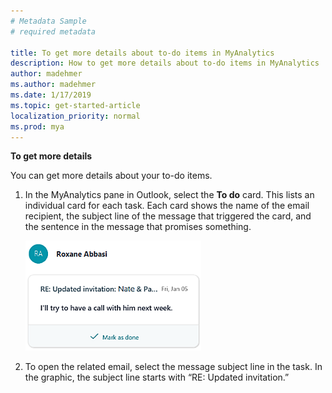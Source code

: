 ```yaml
---
# Metadata Sample
# required metadata

title: To get more details about to-do items in MyAnalytics
description: How to get more details about to-do items in MyAnalytics
author: madehmer
ms.author: madehmer
ms.date: 1/17/2019
ms.topic: get-started-article
localization_priority: normal 
ms.prod: mya
---
```


**To get more details**

You can get more details about your to-do items.
 
1. In the MyAnalytics pane in Outlook, select the **To do** card. This lists an individual card for each task. Each card shows the name of the email recipient, the subject line of the message that triggered the card, and the sentence in the message that promises something.  

    ![To-do card](../../Images/mya/use/To-do-1-ed-3.png)
  
2. To open the related email, select the message subject line in the task. In the graphic, the subject line starts with “RE: Updated invitation.”